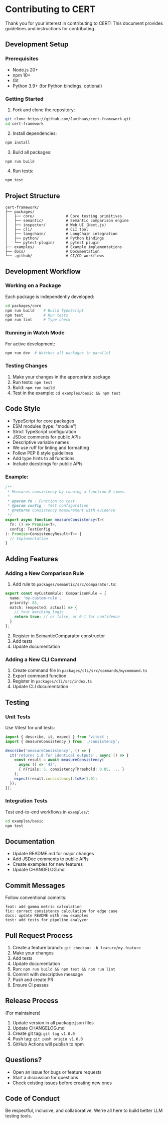 # Contributing to CERT

Thank you for your interest in contributing to CERT! This document provides guidelines and instructions for contributing.

## Development Setup

### Prerequisites

- Node.js 20+
- npm 10+
- Git
- Python 3.9+ (for Python bindings, optional)

### Getting Started

1. Fork and clone the repository:
```bash
git clone https://github.com/Javihaus/cert-framework.git
cd cert-framework
```

2. Install dependencies:
```bash
npm install
```

3. Build all packages:
```bash
npm run build
```

4. Run tests:
```bash
npm test
```

## Project Structure

```
cert-framework/
├── packages/
│   ├── core/              # Core testing primitives
│   ├── semantic/          # Semantic comparison engine
│   ├── inspector/         # Web UI (Next.js)
│   ├── cli/               # CLI tool
│   ├── langchain/         # LangChain integration
│   ├── python/            # Python bindings
│   └── pytest-plugin/     # pytest plugin
├── examples/              # Example implementations
├── docs/                  # Documentation
└── .github/               # CI/CD workflows
```

## Development Workflow

### Working on a Package

Each package is independently developed:

```bash
cd packages/core
npm run build    # Build TypeScript
npm test         # Run tests
npm run lint     # Type check
```

### Running in Watch Mode

For active development:

```bash
npm run dev  # Watches all packages in parallel
```

### Testing Changes

1. Make your changes in the appropriate package
2. Run tests: `npm test`
3. Build: `npm run build`
4. Test in the example: `cd examples/basic && npm test`

## Code Style

- TypeScript for core packages
- ESM modules (type: "module")
- Strict TypeScript configuration
- JSDoc comments for public APIs
- Descriptive variable names
- We use ruff for linting and formatting
- Follow PEP 8 style guidelines
- Add type hints to all functions
- Include docstrings for public APIs

### Example:

```typescript
/**
 * Measures consistency by running a function N times.
 *
 * @param fn - Function to test
 * @param config - Test configuration
 * @returns Consistency measurement with evidence
 */
export async function measureConsistency<T>(
  fn: () => Promise<T>,
  config: TestConfig
): Promise<ConsistencyResult<T>> {
  // Implementation
}
```

## Adding Features

### Adding a New Comparison Rule

1. Add rule to `packages/semantic/src/comparator.ts`:
```typescript
export const myCustomRule: ComparisonRule = {
  name: 'my-custom-rule',
  priority: 85,
  match: (expected, actual) => {
    // Your matching logic
    return true; // or false, or 0-1 for confidence
  }
};
```

2. Register in SemanticComparator constructor
3. Add tests
4. Update documentation

### Adding a New CLI Command

1. Create command file in `packages/cli/src/commands/mycommand.ts`
2. Export command function
3. Register in `packages/cli/src/index.ts`
4. Update CLI documentation

## Testing

### Unit Tests

Use Vitest for unit tests:

```typescript
import { describe, it, expect } from 'vitest';
import { measureConsistency } from './consistency';

describe('measureConsistency', () => {
  it('returns 1.0 for identical outputs', async () => {
    const result = await measureConsistency(
      async () => '42',
      { nTrials: 5, consistencyThreshold: 0.85, ... }
    );
    expect(result.consistency).toBe(1.0);
  });
});
```

### Integration Tests

Test end-to-end workflows in `examples/`:

```bash
cd examples/basic
npm test
```

## Documentation

- Update README.md for major changes
- Add JSDoc comments to public APIs
- Create examples for new features
- Update CHANGELOG.md

## Commit Messages

Follow conventional commits:

```
feat: add gamma metric calculation
fix: correct consistency calculation for edge case
docs: update README with new examples
test: add tests for pipeline analyzer
```

## Pull Request Process

1. Create a feature branch: `git checkout -b feature/my-feature`
2. Make your changes
3. Add tests
4. Update documentation
5. Run: `npm run build && npm test && npm run lint`
6. Commit with descriptive message
7. Push and create PR
8. Ensure CI passes

## Release Process

(For maintainers)

1. Update version in all package.json files
2. Update CHANGELOG.md
3. Create git tag: `git tag v1.0.0`
4. Push tag: `git push origin v1.0.0`
5. GitHub Actions will publish to npm

## Questions?

- Open an issue for bugs or feature requests
- Start a discussion for questions
- Check existing issues before creating new ones

## Code of Conduct

Be respectful, inclusive, and collaborative. We're all here to build better LLM testing tools.
